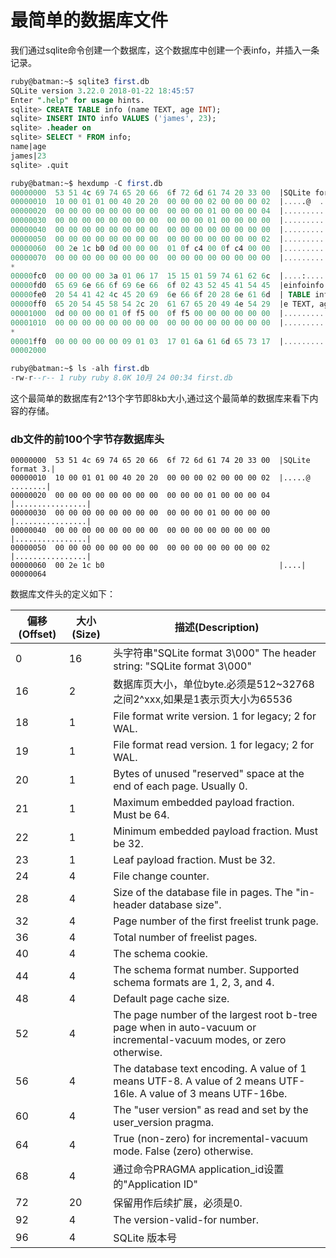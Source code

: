

# 最简单的数据库文件
我们通过sqlite命令创建一个数据库，这个数据库中创建一个表info，并插入一条记录。
```sql
ruby@batman:~$ sqlite3 first.db
SQLite version 3.22.0 2018-01-22 18:45:57
Enter ".help" for usage hints.
sqlite> CREATE TABLE info (name TEXT, age INT);
sqlite> INSERT INTO info VALUES ('james', 23);
sqlite> .header on
sqlite> SELECT * FROM info;
name|age
james|23
sqlite> .quit

ruby@batman:~$ hexdump -C first.db
00000000  53 51 4c 69 74 65 20 66  6f 72 6d 61 74 20 33 00  |SQLite format 3.|
00000010  10 00 01 01 00 40 20 20  00 00 00 02 00 00 00 02  |.....@  ........|
00000020  00 00 00 00 00 00 00 00  00 00 00 01 00 00 00 04  |................|
00000030  00 00 00 00 00 00 00 00  00 00 00 01 00 00 00 00  |................|
00000040  00 00 00 00 00 00 00 00  00 00 00 00 00 00 00 00  |................|
00000050  00 00 00 00 00 00 00 00  00 00 00 00 00 00 00 02  |................|
00000060  00 2e 1c b0 0d 00 00 00  01 0f c4 00 0f c4 00 00  |................|
00000070  00 00 00 00 00 00 00 00  00 00 00 00 00 00 00 00  |................|
*
00000fc0  00 00 00 00 3a 01 06 17  15 15 01 59 74 61 62 6c  |....:......Ytabl|
00000fd0  65 69 6e 66 6f 69 6e 66  6f 02 43 52 45 41 54 45  |einfoinfo.CREATE|
00000fe0  20 54 41 42 4c 45 20 69  6e 66 6f 20 28 6e 61 6d  | TABLE info (nam|
00000ff0  65 20 54 45 58 54 2c 20  61 67 65 20 49 4e 54 29  |e TEXT, age INT)|
00001000  0d 00 00 00 01 0f f5 00  0f f5 00 00 00 00 00 00  |................|
00001010  00 00 00 00 00 00 00 00  00 00 00 00 00 00 00 00  |................|
*
00001ff0  00 00 00 00 00 09 01 03  17 01 6a 61 6d 65 73 17  |..........james.|
00002000

ruby@batman:~$ ls -alh first.db 
-rw-r--r-- 1 ruby ruby 8.0K 10月 24 00:34 first.db
```
这个最简单的数据库有2^13个字节即8kb大小,通过这个最简单的数据库来看下内容的存储。
### db文件的前100个字节存数据库头
```
00000000  53 51 4c 69 74 65 20 66  6f 72 6d 61 74 20 33 00  |SQLite format 3.|
00000010  10 00 01 01 00 40 20 20  00 00 00 02 00 00 00 02  |.....@  ........|
00000020  00 00 00 00 00 00 00 00  00 00 00 01 00 00 00 04  |................|
00000030  00 00 00 00 00 00 00 00  00 00 00 01 00 00 00 00  |................|
00000040  00 00 00 00 00 00 00 00  00 00 00 00 00 00 00 00  |................|
00000050  00 00 00 00 00 00 00 00  00 00 00 00 00 00 00 02  |................|
00000060  00 2e 1c b0                                       |....|
00000064
```
数据库文件头的定义如下：

|偏移(Offset)|大小(Size)|描述(Description)|
|---|---|---|
|0	|16	|头字符串"SQLite format 3\000" The header string: "SQLite format 3\000"
|16	|2	|数据库页大小，单位byte.必须是512~32768之间2^xxx,如果是1表示页大小为65536
|18	|1	|File format write version. 1 for legacy; 2 for WAL.
|19	|1	|File format read version. 1 for legacy; 2 for WAL.
|20	|1	|Bytes of unused "reserved" space at the end of each page. Usually 0.
|21	|1	|Maximum embedded payload fraction. Must be 64.
|22	|1	|Minimum embedded payload fraction. Must be 32.
|23	|1	|Leaf payload fraction. Must be 32.
|24	|4	|File change counter.
|28	|4	|Size of the database file in pages. The "in-header database size".
|32	|4	|Page number of the first freelist trunk page.
|36	|4	|Total number of freelist pages.
|40	|4	|The schema cookie.
|44	|4	|The schema format number. Supported schema formats are 1, 2, 3, and 4.
|48	|4	|Default page cache size.
|52	|4	|The page number of the largest root b-tree page when in auto-vacuum or incremental-vacuum modes, or zero otherwise.
|56	|4	|The database text encoding. A value of 1 means UTF-8. A value of 2 means UTF-16le. A value of 3 means UTF-16be.
|60	|4	|The "user version" as read and set by the user_version pragma.
|64	|4	|True (non-zero) for incremental-vacuum mode. False (zero) otherwise.
|68	|4	|通过命令PRAGMA application_id设置的"Application ID"
|72	|20	|保留用作后续扩展，必须是0.
|92	|4	|The version-valid-for number.
|96	|4	|SQLite 版本号


